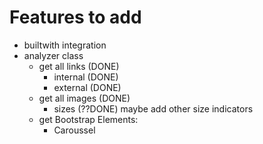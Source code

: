 # Features to add

- builtwith integration
- analyzer class
    - get all links (DONE)
        - internal (DONE)
        - external (DONE)
    - get all images (DONE)
        - sizes (??DONE) maybe add other size indicators
    - get Bootstrap Elements:
        - Caroussel